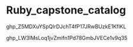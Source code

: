 # Ruby_capstone_catalog

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


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